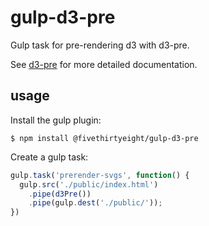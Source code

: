 # gulp-d3-pre
Gulp task for pre-rendering d3 with d3-pre.

See [d3-pre](https://github.com/fivethirtyeight/d3-pre) for more detailed documentation.


## usage

Install the gulp plugin:
```
$ npm install @fivethirtyeight/gulp-d3-pre
```

Create a gulp task:

```js
gulp.task('prerender-svgs', function() {
  gulp.src('./public/index.html')
    .pipe(d3Pre())
    .pipe(gulp.dest('./public/'));
})
```
